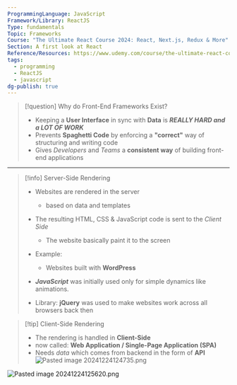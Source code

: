 ```yaml
---
ProgrammingLanguage: JavaScript
Framework/Library: ReactJS
Type: fundamentals
Topic: Frameworks
Course: "The Ultimate React Course 2024: React, Next.js, Redux & More"
Section: A first look at React
Reference/Resources: https://www.udemy.com/course/the-ultimate-react-course/
tags:
  - programming
  - ReactJS
  - javascript
dg-publish: true
---
```


> [!question] Why do Front-End Frameworks Exist?
>  - Keeping a __User Interface__ in sync with __Data__ is ___REALLY HARD and a LOT OF WORK___
>  - Prevents __Spaghetti Code__ by enforcing a __"correct"__ way of structuring and writing code
>  - Gives _Developers_ and _Teams_ a __consistent way__ of building front-end applications


---

> [!info] Server-Side Rendering
> - Websites are rendered in the server
> 	- based on data and templates
> - The resulting HTML, CSS & JavaScript code is sent to the _Client Side_
> 	- The website basically paint it to the screen
> - Example:
> 	- Websites built with __WordPress__
> 
> - ___JavaScript___ was initially used only for simple dynamics like animations.
> - Library: __jQuery__ was used to make websites work across all browsers back then

> [!tip] Client-Side Rendering
> - The rendering is handled in __Client-Side__ 
> - now called: __Web Application / Single-Page Application (SPA)__
> - Needs _data_ which comes from backend in the form of  __API__
> ![Pasted image 20241224124735.png](/img/user/Misc/attachments/Pasted%20image%2020241224124735.png)

![Pasted image 20241224125620.png](/img/user/Misc/attachments/Pasted%20image%2020241224125620.png)
